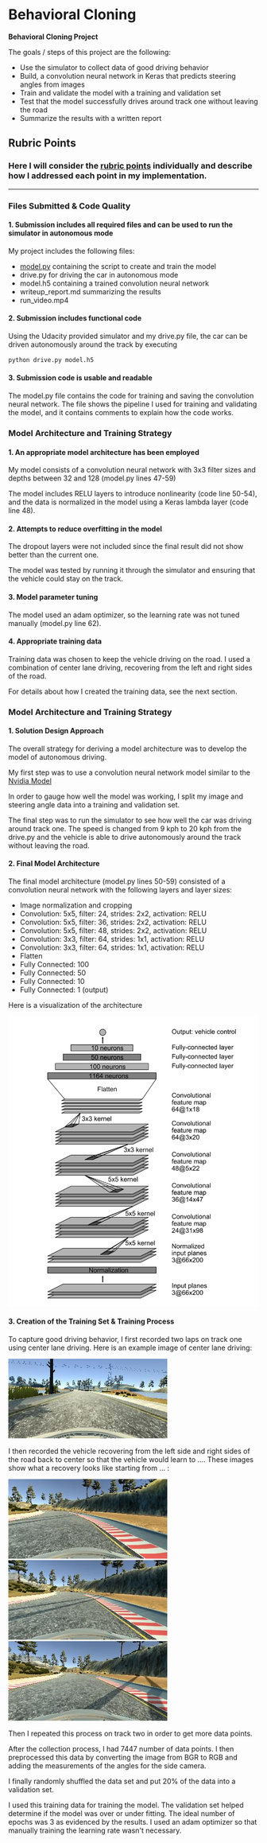 # **Behavioral Cloning**


**Behavioral Cloning Project**

The goals / steps of this project are the following:
* Use the simulator to collect data of good driving behavior
* Build, a convolution neural network in Keras that predicts steering angles from images
* Train and validate the model with a training and validation set
* Test that the model successfully drives around track one without leaving the road
* Summarize the results with a written report


[//]: # (Image References)

[image1]: ./writeup_images/nvidia_architecture.png "Nvidia Architecture"
[image2]: ./writeup_images/center.jpg "Center"
[image3]: ./writeup_images/right_recover1.jpg "Recovery Image"
[image4]: ./writeup_images/right_recover2.jpg "Recovery Image"
[image5]: ./writeup_images/right_recover3.jpg "Recovery Image"


## Rubric Points
### Here I will consider the [rubric points](https://review.udacity.com/#!/rubrics/432/view) individually and describe how I addressed each point in my implementation.  

---
### Files Submitted & Code Quality

#### 1. Submission includes all required files and can be used to run the simulator in autonomous mode

My project includes the following files:
* [model.py](https://github.com/wwha/CarND-Behavioral-Cloning-P3/blob/master/drive.py) containing the script to create and train the model
* drive.py for driving the car in autonomous mode
* model.h5 containing a trained convolution neural network
* writeup_report.md summarizing the results
* run_video.mp4

#### 2. Submission includes functional code
Using the Udacity provided simulator and my drive.py file, the car can be driven autonomously around the track by executing
```sh
python drive.py model.h5
```

#### 3. Submission code is usable and readable

The model.py file contains the code for training and saving the convolution neural network. The file shows the pipeline I used for training and validating the model, and it contains comments to explain how the code works.

### Model Architecture and Training Strategy

#### 1. An appropriate model architecture has been employed

My model consists of a convolution neural network with 3x3 filter sizes and depths between 32 and 128 (model.py lines 47-59)

The model includes RELU layers to introduce nonlinearity (code line 50-54), and the data is normalized in the model using a Keras lambda layer (code line 48).

#### 2. Attempts to reduce overfitting in the model

The dropout layers were not included since the final result did not show better than the current one.

The model was tested by running it through the simulator and ensuring that the vehicle could stay on the track.

#### 3. Model parameter tuning

The model used an adam optimizer, so the learning rate was not tuned manually (model.py line 62).

#### 4. Appropriate training data

Training data was chosen to keep the vehicle driving on the road. I used a combination of center lane driving, recovering from the left and right sides of the road.

For details about how I created the training data, see the next section.

### Model Architecture and Training Strategy

#### 1. Solution Design Approach

The overall strategy for deriving a model architecture was to develop the model of autonomous driving.

My first step was to use a convolution neural network model similar to the [Nvidia Model](https://arxiv.org/pdf/1604.07316.pdf)

In order to gauge how well the model was working, I split my image and steering angle data into a training and validation set.

The final step was to run the simulator to see how well the car was driving around track one.
The speed is changed from 9 kph to 20 kph from the drive.py and the vehicle is able to drive autonomously around the track without leaving the road.


#### 2. Final Model Architecture

The final model architecture (model.py lines 50-59) consisted of a convolution neural network with the following layers and layer sizes:
* Image normalization and cropping
* Convolution: 5x5, filter: 24, strides: 2x2, activation: RELU
* Convolution: 5x5, filter: 36, strides: 2x2, activation: RELU
* Convolution: 5x5, filter: 48, strides: 2x2, activation: RELU
* Convolution: 3x3, filter: 64, strides: 1x1, activation: RELU
* Convolution: 3x3, filter: 64, strides: 1x1, activation: RELU
* Flatten
* Fully Connected: 100
* Fully Connected: 50
* Fully Connected: 10
* Fully Connected: 1 (output)

Here is a visualization of the architecture

![alt text][image1]

#### 3. Creation of the Training Set & Training Process

To capture good driving behavior, I first recorded two laps on track one using center lane driving. Here is an example image of center lane driving:

![alt text][image2]

I then recorded the vehicle recovering from the left side and right sides of the road back to center so that the vehicle would learn to .... These images show what a recovery looks like starting from ... :

![alt text][image3]
![alt text][image4]
![alt text][image5]

Then I repeated this process on track two in order to get more data points.


After the collection process, I had 7447 number of data points. I then preprocessed this data by converting the image from BGR to RGB and adding the measurements of the angles for the side camera.

I finally randomly shuffled the data set and put 20% of the data into a validation set.

I used this training data for training the model. The validation set helped determine if the model was over or under fitting. The ideal number of epochs was 3 as evidenced by the results. I used an adam optimizer so that manually training the learning rate wasn't necessary.
